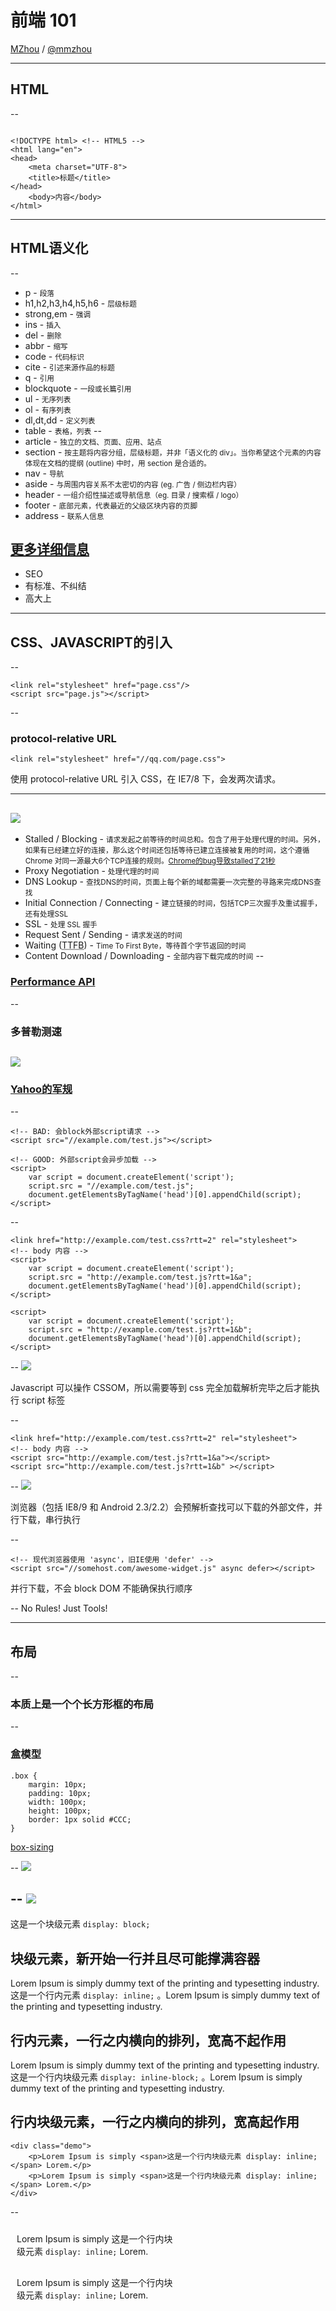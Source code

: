 # 前端 101
[MZhou](https://github.com/zmmbreeze) / [@mmzhou](http://twitter.com/mmzhou)


---

## HTML
--
<pre><code data-trim>
&lt;!DOCTYPE html&gt; &lt;!-- HTML5 --&gt;
&lt;html lang="en"&gt;
&lt;head&gt;
    &lt;meta charset="UTF-8"&gt;
    &lt;title&gt;标题&lt;/title&gt;
&lt;/head&gt;
    &lt;body&gt;内容&lt;/body&gt;
&lt;/html&gt;
</code></pre>


---


## HTML语义化
--
- p - <small>段落</small>
- h1,h2,h3,h4,h5,h6 - <small>层级标题</small>
- strong,em - <small>强调</small>
- ins - <small>插入</small>
- del - <small>删除</small>
- abbr - <small>缩写</small>
- code - <small>代码标识</small>
- cite - <small>引述来源作品的标题</small>
- q - <small>引用</small>
- blockquote - <small>一段或长篇引用</small>
- ul - <small>无序列表</small>
- ol - <small>有序列表</small>
- dl,dt,dd - <small>定义列表</small>
- table - <small>表格，列表</small>
--
- article - <small>独立的文档、页面、应用、站点</small>
- section - <small>按主题将内容分组，层级标题，并非「语义化的 div」。当你希望这个元素的内容体现在文档的提纲 (outline) 中时，用 section 是合适的。</small>
- nav - <small>导航</small>
- aside - <small>与周围内容关系不太密切的内容 (eg. 广告 / 侧边栏内容）</small>
- header - <small>一组介绍性描述或导航信息（eg. 目录 / 搜索框 / logo）</small>
- footer - <small>底部元素，代表最近的父级区块内容的页脚</small>
- address - <small>联系人信息</small>
<!-- 基本拷贝于 http://justineo.github.io/slideshows/semantic-html/#/6/1 ，感谢E0大大的整理 -->

[更多详细信息](http://justineo.github.io/slideshows/semantic-html/#/6/1)
--
- SEO
- 有标准、不纠结
- 高大上


---


## CSS、JAVASCRIPT的引入
--
<pre><code>&lt;link rel="stylesheet" href="page.css"/&gt;
&lt;script src="page.js"&gt;&lt;/script&gt;</code></pre>
--
### protocol-relative URL

<pre><code>&lt;link rel="stylesheet" href="//qq.com/page.css"&gt;</code></pre>

使用 protocol-relative URL 引入 CSS，在 IE7/8 下，会发两次请求。<!-- .element: class="fragment" data-fragment-index="1" -->


---


![](./demo/timing.png)
--
- Stalled / Blocking - <small>请求发起之前等待的时间总和。包含了用于处理代理的时间。另外，如果有已经建立好的连接，那么这个时间还包括等待已建立连接被复用的时间，这个遵循 Chrome 对同一源最大6个TCP连接的规则。<a href="http://fex.baidu.com/blog/2015/01/chrome-stalled-problem-resolving-process/" target="_blank">Chrome的bug导致stalled了21秒</a></small>
- Proxy Negotiation - <small>处理代理的时间</small>
- DNS Lookup - <small>查找DNS的时间，页面上每个新的域都需要一次完整的寻路来完成DNS查找</small>
- Initial Connection / Connecting - <small>建立链接的时间，包括TCP三次握手及重试握手，还有处理SSL</small>
- SSL - <small>处理 SSL 握手</small>
- Request Sent / Sending - <small>请求发送的时间</small>
- Waiting (<abbr title="Time To First Byte">TTFB</abbr>) - <small>Time To First Byte，等待首个字节返回的时间</small>
- Content Download / Downloading - <small>全部内容下载完成的时间</small>
--
### [Performance API](http://javascript.ruanyifeng.com/bom/performance.html)
--
### 多普勒测速

[![](./demo/doppler.png)](http://velocity.oreilly.com.cn/2011/ppts/MobilePerformanceVelocity2011_DavidWei.pdf)
    <!-- Round trip time (RTT)  -->
--
### [Yahoo的军规](https://developer.yahoo.com/performance/rules.html)
--
<pre><code>&lt;!-- BAD: 会block外部script请求 --&gt;
&lt;script src="//example.com/test.js"&gt;&lt;/script&gt;

&lt;!-- GOOD: 外部script会异步加载 --&gt;
&lt;script&gt;
    var script = document.createElement('script');
    script.src = "//example.com/test.js";
    document.getElementsByTagName('head')[0].appendChild(script);
&lt;/script&gt;</code></pre>
<!-- https://www.igvita.com/2014/05/20/script-injected-async-scripts-considered-harmful/ -->
--
<pre><code>&lt;link href="http://example.com/test.css?rtt=2" rel="stylesheet"&gt;
&lt;!-- body 内容 --&gt;
&lt;script&gt;
    var script = document.createElement('script');
    script.src = "http://example.com/test.js?rtt=1&a";
    document.getElementsByTagName('head')[0].appendChild(script);
&lt;/script&gt;

&lt;script&gt;
    var script = document.createElement('script');
    script.src = "http://example.com/test.js?rtt=1&b";
    document.getElementsByTagName('head')[0].appendChild(script);
&lt;/script&gt;</code></pre>
--
[![](./demo/script-1.jpeg)](http://output.jsbin.com/qefefiyi/9/quiet)

Javascript 可以操作 CSSOM，所以需要等到 css 完全加载解析完毕之后才能执行 script 标签
<!-- .element: class="fragment" data-fragment-index="1" -->
--
<pre><code>&lt;link href="http://example.com/test.css?rtt=2" rel="stylesheet"&gt;
&lt;!-- body 内容 --&gt;
&lt;script src="http://example.com/test.js?rtt=1&a"&gt;&lt;/script&gt;
&lt;script src="http://example.com/test.js?rtt=1&b" &gt;&lt;/script&gt;</code></pre>
--
[![](./demo/script-2.png)](http://output.jsbin.com/qefefiyi/8/quiet)

浏览器（包括 IE8/9 和 Android 2.3/2.2）会预解析查找可以下载的外部文件，并行下载，串行执行
<!-- .element: class="fragment" data-fragment-index="1" -->
--
<pre><code>&lt;!-- 现代浏览器使用 'async'，旧IE使用 'defer' --&gt;
&lt;script src="//somehost.com/awesome-widget.js" async defer&gt;&lt;/script&gt;</code></pre>

并行下载，不会 block DOM 不能确保执行顺序
<!-- .element: class="fragment" data-fragment-index="1" -->
--
No Rules! Just Tools!


---


## 布局
--
### 本质上是一个个**长方形框**的布局
--
### 盒模型
```
.box {
    margin: 10px;
    padding: 10px;
    width: 100px;
    height: 100px;
    border: 1px solid #CCC;
}
```

[box-sizing](http://zh.learnlayout.com/box-sizing.html)
<!-- .element: class="fragment" data-fragment-index="1" -->
--
![](./demo/catboxmodel.jpg)
<!-- 盒模型就像集装箱里面的盒子一样，盒子间的距离是 margin，盒子外壳的厚度是
border，盒子内的货物的高宽是 width 与 height，货物与盒子的间距是 padding -->
--
![](./demo/boxmodel.png)
--
<div class="demo">
    <div class="demo-block">这是一个块级元素 <code>display: block;</code></div>
</div>

块级元素，新开始一行并且尽可能撑满容器
--
<div class="demo">
    Lorem Ipsum is simply dummy text of the printing and typesetting industry. <span class="demo-inline">这是一个行内元素 <code>display: inline;</code></span> 。Lorem Ipsum is simply dummy text of the printing and typesetting industry.
</div>

行内元素，一行之内横向的排列，宽高不起作用
--
<div class="demo">
    Lorem Ipsum is simply dummy text of the printing and typesetting industry. 这是一个行内块级元素 <span class="demo-inline-block"><code>display: inline-block;</code></span> 。Lorem Ipsum is simply dummy text of the printing and typesetting industry.
</div>

行内块级元素，一行之内横向的排列，宽高起作用
--
```
<div class="demo">
    <p>Lorem Ipsum is simply <span>这是一个行内块级元素 display: inline;</span> Lorem.</p>
    <p>Lorem Ipsum is simply <span>这是一个行内块级元素 display: inline;</span> Lorem.</p>
</div>
```
--
<div class="demo" style="padding:0; height:460px;">
    <div class="demo-block" style="width:600px; margin:10px auto; padding:10px; height:auto;">
        <div class="demo-line"><span class="demo-inline">Lorem Ipsum is simply</span> <span class="demo-inline">这是一个行内块</span></div>
        <div class="demo-line"><span class="demo-inline">级元素 <code>display: inline;</code></span> <span class="demo-inline">Lorem.</span></div>
    </div>
    <div class="demo-block" style="width:600px; margin:10px auto; padding:10px; height:auto;">
        <div class="demo-line"><span class="demo-inline">Lorem Ipsum is simply</span> <span class="demo-inline">这是一个行内块</span></div>
        <div class="demo-line"><span class="demo-inline">级元素 <code>display: inline;</code></span> <span class="demo-inline">Lorem.</span></div>
    </div>
</div>
--
- 红色 - 块级框
- 绿色 - 行框
- 橙色 - 行内框

普通文档流，一般是从左至右、从上到下
<!-- .element: class="fragment" data-fragment-index="1" -->


---


## 浮动元素
--
```
.demo-box {
    margin: 20px;
    padding: 10px;
    border: 5px dashed #000;
}
.demo-float-r,
.demo-float {
    margin: 10px;
    float: left;    /* 左浮动 */
    width: 100px;
    height: 100px;
    background: red;
}
.demo-float-r {
    float: right;   /* 右浮动 */
}
```
--
<div class="demo">
    <div class="demo-box">
        <div class="demo-float">left</div>
        <span class="demo-float-r">right</span>
    </div>
</div>
--
1. 浮动元素脱离文档流
2. 对于它的父元素来说，浮动元素是不存在的（父元素不会自适应以包裹浮动元素，所以需要清除浮动）
3. 一个浮动元素的位置会尽可能的靠近他父元素的左上角或者右上角
4. 行内元素添加浮动属性会变成块级元素
5. 浮动元素不会浮动出父元素的边界
--
<div class="demo">
    <div class="demo-box" style="height:200px;">
        <p>Lorem Ipsum is simply dummy text of the printing . </p>
        <div class="demo-float">1</div>
        <div class="demo-float">2</div>
        <div class="demo-float">3</div>
        <div class="demo-float">4</div>
        <div class="demo-float">5</div>
        <div class="demo-float">6</div>
        <div class="demo-float">7</div>
        <div class="demo-float">8</div>
        <div class="demo-float">9</div>
    </div>
</div>
--
1. 浮动元素前面定义的元素会把浮动元素挤到下面
2. 先声明的浮动元素有优先靠近父元素左上角或者右上角位置的权利
3. 如果有多个相同方向的浮动元素，浮动元素也会尽可能的靠近左上角或者右上角，直到父元素宽度没法放下这个元素的时候，这个元素才会被挤下去
--
### 清除浮动
--
```
.demo-clear {
    clear: left;  /* 清除左浮动 */
    margin: 10px;
    width: 100px;
    height: 100px;
    background: blue;
}
```
--
<div class="demo">
    <div class="demo-box">
        <div class="demo-float">1</div>
        <div class="demo-float">2</div>
        <div class="demo-float">3</div>
        <div class="demo-clear">clear</div>
        <div class="demo-float-r">4</div>
        <div class="demo-float">5</div>
        <div class="demo-float">6</div>
        <div class="demo-float">7</div>
        <div class="demo-float">8</div>
        <div class="demo-float">9</div>
    </div>
</div>

- clear 属性定义了元素的左侧或右侧或全部不允许出现浮动元素
- clear 属性仅仅应用于块级元素
--
```
<div class="demo-box demo-clearfix">
    <div class="demo-float">1</div>
    <div class="demo-float-r">2</div>

    <!-- 清除浮动 -->
    <div class="demo-clear"></div>
</div>
```
--
```
/**
 * http://nicolasgallagher.com/micro-clearfix-hack/
 * For modern browsers
 * 1. 处理 Opera 下 contenteditable 时候的bug
 * 2. 使用 table 是为了触发 BFC，解决顶部元素的 margin 折叠问题
 */
.demo-clearfix:before,
.demo-clearfix:after {
    content: ' ';   /* 1 */
    display: table; /* 2 */
}
.demo-clearfix:after {
    clear: both;
}

/**
 * IE 6/7 下触发 hasLayout 实现兼容
 */
.demo-clearfix {
    *zoom: 1;
}
```
--
<div class="demo">
    <div class="demo-box demo-clearfix">
        <div class="demo-float">1</div>
        <div class="demo-float">2</div>
        <div class="demo-float">3</div>
        <div class="demo-float-r">4</div>
        <div class="demo-float-r">5</div>
        <div class="demo-float-r">6</div>
        <div class="demo-float">7</div>
        <div class="demo-float">8</div>
        <div class="demo-float">9</div>
    </div>
</div>


---


[学习CSS布局](http://zh.learnlayout.com/)


---


## CSS 兼容性 Hack
--
### IE 条件注释
```
<!--[if IE 6]>
	这段文字只在IE6浏览器显示
<![endif]-->
```
--
### 属性前缀 Hack

| Selector | IE6(s) | IE7(s) | IE8(s) | IE9(s) | IE10(s) |
| -------- | ------ | ------ | ------ | ------ | ------- |
| `color:red`     | Y | Y | Y | Y | Y |
| `color:red\0`   | N | N | Y | Y | Y |
| `color:red\9\0` | N | N | N | Y | Y |
| `*color:red`    | Y | Y | N | N | N |
| `_color:red`    | Y | N | N | N | N |
--
### [CSS Hack Table](http://swordair.com/tools/css-hack-table/)
--
CSS 会忽略不支持的属性或选择器
<!-- http://stackoverflow.com/questions/13816764/invalid-css-selector-causes-rule-to-be-dropped-what-is-the-rationale -->
<!-- http://stackoverflow.com/questions/5426261/border-radius-causing-naughty-errors-in-firebug-unknown-property-declaratio -->
<!-- Fault tolerance: https://en.wikipedia.org/wiki/Fault_tolerance#Terminology -->
--
```
.test1 {
    background-color: #FFF;                    /* 不支持rgba */
    background-color: rgba(255, 255, 255, .8); /* 支持rgba */
}
.test2 {
    background-image: url(top.png);
    /* IE9+ 不支持多背景 */
    background-image: url(data:image/svg+xml;base64,....), none;
}
```


---


## Selector
--
```
.portal .lbf-combobox #user-id.lbf-combobox-label {
    /* ... */
}
```
解析顺序：[从右到左](http://stackoverflow.com/questions/5797014/why-do-browsers-match-css-selectors-from-right-to-left/5813672#5813672)
<!-- .element: class="fragment" data-fragment-index="1" -->
<!-- 包括jQuery(Sizzle)也是RTL -->
--
```
#user-id {
    /* ... */
}
```
--
> CSS selector matching is now reasonably fast for the absolute majority of common selectors that used to be slow at the time of the profiler implementation. This time is also included into the Timeline "Recalculate Style" event.
>
> As such, I believe the CSS selector profiler is not as useful as it [might have been] used to and can safely be dropped. This will also reduce the fraction of developers trying to micro-optimize already fast selectors.
--
- Chrome 的 CSS 选择器匹配性能已经足够快了，Chrome 30中[移除了自己的 CSS selector性能分析器](https://code.google.com/p/chromium/issues/detail?id=265486)
- [Github 遇到的 CSS 性能挑战](https://speakerdeck.com/jonrohan/githubs-css-performance)
--
### 避免冲突
```
/* index_header.css */
.header .current {
    background: #FEFEFE;
}

/* index_list.css */
.current {
    background: blue;
}
```
--
### [OOCSS](http://oocss.org/) / [SMACSS](https://smacss.com/) / [BEM](https://en.bem.info/)
--
### BEM
![](./demo/bem.png)
--
```
/* Block */
.menu {
    display: block;
}
/* Element */
.menu__item {
    float: left;
}
/* Modifier */
.menu__item_current {
    background-color: #EFEFEF;
}
```
--
#### 优点
- 减少后代选择器
- 易重用，可扩展
--
#### 但是很丑
--
### [AMCSS](https://amcss.github.io/)
![](./demo/amcss.png)
--
### 缺点
- 各种 JS 库支持不够好
- 开发者的习惯很难改

<!-- 作者弃坑了，转而做 CSS Modules -->
--
### [CSS Modules](http://glenmaddern.com/articles/css-modules)
```
/* components/submit-button.css */
.common {
    /* font-sizes, padding, border-radius */
}
.normal {
    composes: common;
    /* blue color, light blue background */
}
.error {
    composes: common;
    /* red color, light red background */
}
```
```
.components_submit_button__common__abc5436 { /* font-sizes, padding, border-radius */ }
.components_submit_button__normal__def6547 { /* blue color, light blue background */ }
.components_submit_button__error__1638bcd { /* red color, light red background */ }
```
<!-- .element: class="fragment" data-fragment-index="1" -->
--
<!-- 个人习惯 -->
```
/* util.less */
.clearfix() { /* 清除浮动代码 */ }
```
```
/* common.less */
/* `g-` 作为全局模块的前缀 */
.g-header {
    .clearfix();
}
```
```
/* page/index.less */
/* `page-` 作为页面class的前缀 */
.page-index {
    /* 页面模块Block名 */
    .header {
        .clearfix();

        /* 页面模块中的Element */
        &-menu {
            /* ... */
        }
        /* 尽可能使用标签，确保 HTML 语义化 */
        &-menu li {
            float: left;
        }
        /* Element的状态名 */
        /* 非Block命名尽量简写，`cur === current` */
        &-menu .header-menu-cur {
            float: left;
        }
    }
}
```
--
Javascript 用 ID 选择器，CSS 用 Class 选择器

尽量做到“行为和样式分离”


---


## JAVASCRIPT 单线程
--
![](./demo/javascript-single.jpg)
--
```
setTimeout(function () {
    console.log(1);
}, 0);
console.log(2);
```


---


## 字符串拼接
--
```
var result = ''
    + '<h1>' + title + '</h1>'
    + '<p>' + content + '</p>';
```

```
var result = [
    '<h1>' + title + '</h1>',
    '<p>' + content + '</p>'
].join('');
```
<!-- .element: class="fragment" data-fragment-index="1" -->
--
`Array.join` > +操作符

只是在旧浏览器下（IE7-），现代浏览器中差不多
<!-- .element: class="fragment" data-fragment-index="1" -->

[性能测试](http://jsperf.com/connect-string-array-with-join-and-loop)
<!-- .element: class="fragment" data-fragment-index="2" -->
--
`String.replace` 或者模板引擎更好

```
var tpl = ''
    + '<h1>{title}</h1>'
    + '<p>{content}</p>';

var template = function (tpl, data) {
    return tpl.replace(/{([^}]+)}/g, function (r, $0) {
        return data[$0] || '';
    });
};

var result = template(tpl, {
    title: '标题',
    content: '内容'
});
```
--
### 优势

- 直观可读性好
- 模板字符串可复用
- 模板默认提供转义，更安全
- JS压缩引擎可以合并字符串，压缩后没有 `+` 操作符
--
### ES2015 / ES6 的模板字符串
```
var data = {
    title: '标题',
    content: '内容'
};

var result = `<h1>${data.title}</h1>
<p>${data.content}</p>`;
```


---


## 正则表达式
--
- [MDN](https://developer.mozilla.org/zh-CN/docs/Web/JavaScript/Reference/Global_Objects/RegExp)
- [String.prototype.match()](https://developer.mozilla.org/zh-CN/docs/Web/JavaScript/Reference/Global_Objects/String/match)
- [String.prototype.replace()](https://developer.mozilla.org/zh-CN/docs/Web/JavaScript/Reference/Global_Objects/String/replace)
- [RegExp.prototype.exec()](https://developer.mozilla.org/zh-CN/docs/Web/JavaScript/Reference/Global_Objects/RegExp/exec)



---


## [11年 Twitter 改版](http://ejohn.org/blog/learning-from-twitter/)
--
引入了无限滚动特性

页面滚动时速度变的很慢！

jQuery 1.4.2 升级到 1.4.4<!-- .element: class="fragment" data-fragment-index="1" -->
--
### 定位bug

```
$(window).bind('scroll', function () {
    if (nearBottomOfPage()) {
        // load more tweets ...
    }
});
```

```
$details.find('.details-pane-outer');
```
<!-- .element: class="fragment" data-fragment-index="1" -->
--
jQuery 1.4.3开始选择器引擎 Sizzle 会优先使用 `querySelectorAll`
--
```
// 1.4.2
document.getElementsByClassName('details-pane-outer');
// 1.4.4
document.querySelectorAll('details-pane-outer');
```
--
```
var divs = document.getElementsByTagName("div");
var i = 0;

while(i < divs.length){
    document.body.appendChild(document.createElement("div"));
    i++;
}
```

这是一个死循环！<!-- .element: class="fragment" data-fragment-index="1" -->
--
- Live NodeList 快
- Static NodeList 慢
--
[为什么 `getElementsByTagName()` 比 `querySelectorAll()` 快？](https://www.nczonline.net/blog/2010/09/28/why-is-getelementsbytagname-faster-that-queryselectorall/)
--
- DOM 查询结果需要重用时一定要缓存
- 绑定重复触发的事件时（例如window scroll 事件）一定要做 throttle 或 debounce


---


## throttle 和 debounce
--
- [debounce](http://underscorejs.org/#debounce) - 阻止事件触发直到N段时间后
- [throttle](http://underscorejs.org/#throttle) - 限制事件触发频率
--
<a href='http://codepen.io/zmmbreeze/pen/GpyXxV/'>throttle 和 debounce 的区别</a>



---


## 记录页面的 A 标签的点击事件
--
```
$('a').click(function (e) {
    dosomething();
});
```
<!-- .element: class="fragment" data-fragment-index="1" -->
```
var links = document.getElementsByTagName('a');
for (var i = 0, l = links.length; i < l; i++) {
    links[i].onclick = (function (link) {
        dosomething();
    })(links[i]);
}
```
<!-- .element: class="fragment" data-fragment-index="2" -->

链接多了之后很慢！
<!-- .element: class="fragment" data-fragment-index="3" -->
--
### 事件代理
--
### 捕获与冒泡
![](./demo/delegate.png)
--
```
document.body.addEventListener('click', function (e) {
    e.preventDefault();
    var target = e.target;
    var isLink = target.nodeName === 'A';
    if (isLink) {
        // 记录操作
    }
}, false);
```
```
$('body').on('click', 'a', function () {
    // 记录操作
});
```
<!-- .element: class="fragment" data-fragment-index="1" -->
--
### 优势

- 能处理动态更新的DOM元素
- DOM元素很多时，有性能优势


---


## DOM 操作
--
- relayout / reflow - 重新计算节点的位置
- repaint - 重新绘制节点到屏幕上
- composite - GPU 合成
<!-- relayout 之后一定触发 repaint -->
--
![](./demo/webkitflow.png)
![](./demo/geckoflow.jpg)
<!-- http://www.phpied.com/rendering-repaint-reflowrelayout-restyle/ -->
<!-- http://www.html5rocks.com/en/tutorials/internals/howbrowserswork/ -->
--
### 渲染流程
![](./demo/repaintrelayout.jpg)
--
### layout thrashing
![](./demo/layoutthrashing.png)
--
```
// 读
var height = element.clientHeight;
// 写
element.style.height = (height + 2) + 'px';
// 写
element.style.height = (height + 3) + 'px';
```

浏览器优化之后，会把DOM操作放到一个队列里面。在将来的某个时候执行（例如屏幕刷新前）
<!-- .element: class="fragment" data-fragment-index="1" -->
--
```
// 读
var height1 = element1.clientHeight;
// 写
element1.style.height = (height1 + 2) + 'px';
// 读
var height2 = element2.clientHeight;
// 写
element2.style.height = (height2 + 2) + 'px';
```

此时第二次读操作执行前，会强迫浏览器 relayout 一次，这样才能计算得到新的 height
<!-- .element: class="fragment" data-fragment-index="1" -->
--
```
// 读
var height1 = element1.clientHeight;
// 读
var height2 = element2.clientHeight;
// 写
element1.style.height = (height1 + 2) + 'px';
// 写
element2.style.height = (height2 + 2) + 'px';
```

读写分离，减少 layout thrashing
--
```
function call1() {
    // 读
    var height1 = element1.clientHeight;
    // 写
    element1.style.height = (height1 + 2) + 'px';
}
function call2() {
    // 读
    var height2 = element2.clientHeight;
    // 写
    element2.style.height = (height2 + 2) + 'px';
}

call1();
call2();
```

不一定 DOM 操作都在一个方法体里面
--
```
function call1() {
    // 读
    var height1 = element1.clientHeight;
    // 写
    requestAnimationFrame(function() {
        element1.style.height = (height1 + 2) + 'px';
    });
}
function call2() {
    // 读
    var height2 = element2.clientHeight;
    // 写
    requestAnimationFrame(function() {
        element2.style.height = (height2 + 2) + 'px';
    });
}
```
<!-- http://wilsonpage.co.uk/preventing-layout-thrashing/ -->
[Fast dom](https://github.com/wilsonpage/fastdom)
--
### 合成线程
<img height="500" src="./demo/composite.png" alt="">
--
[css triggers](http://csstriggers.com/)
--
话说回来，一般调用没那么频繁。只是特殊情况下（动画）需要注意优化
--
### No Rules! Just Tools!


---

## Q & A







